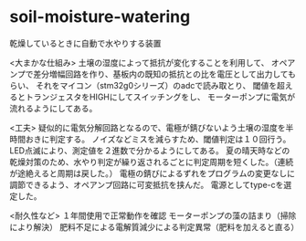 # soil-moisture-watering
乾燥しているときに自動で水やりする装置

<大まかな仕組み>
土壌の湿度によって抵抗が変化することを利用して、
オペアンプで差分増幅回路を作り、基板内の既知の抵抗との比を電圧として出力してもらい、
それをマイコン（stm32g0シリーズ）のadcで読み取とり、
閾値を超えるとトランジェスタをHIGHにしてスイッチングをし、
モーターポンプに電気が流れるようにしてある。

<工夫>
疑似的に電気分解回路となるので、電極が錆びないよう土壌の湿度を半時間おきに判定する。
ノイズなどミスを減らすため、閾値判定は１０回行う。
LED点滅により、測定値を２進数で分かるようにしてある。
夏の晴天時などの乾燥対策のため、水やり判定が繰り返されるごとに判定周期を短くした。（連続が途絶えると周期は戻した。）
電極の錆びによるずれをプログラムの変更なしに調節できるよう、オペアンプ回路に可変抵抗を挟んだ。
電源としてtype-cを選定した。

<耐久性など>
１年間使用で正常動作を確認
モーターポンプの藻の詰まり（掃除により解決）
肥料不足による電解質減少による判定異常（肥料を加えると直る）

